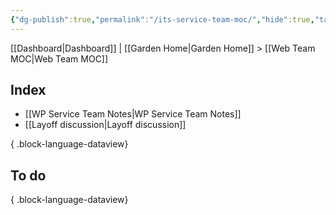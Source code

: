 ```yaml
---
{"dg-publish":true,"permalink":"/its-service-team-moc/","hide":true,"tags":["WordPress"],"created":"2024-08-19T11:17:25.277-07:00","updated":"2024-09-18T09:35:02.710-07:00"}
---
```


[[Dashboard\|Dashboard]] | [[Garden Home\|Garden Home]] > [[Web Team MOC\|Web Team MOC]]

## Index

- [[WP Service Team Notes\|WP Service Team Notes]]
- [[Layoff discussion\|Layoff discussion]]

{ .block-language-dataview}

## To do


{ .block-language-dataview}
